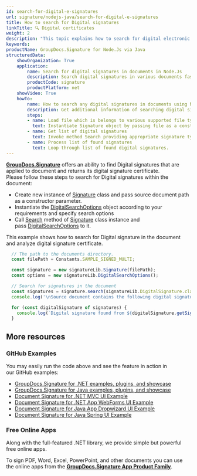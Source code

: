 ```yaml
---
id: search-for-digital-e-signatures
url: signature/nodejs-java/search-for-digital-e-signatures
title: How to search for Digital signatures
linkTitle: 🔍 Digital certificates
weight: 2
description: "This topic explains how to search for digital electronic signatures across the documents with GroupDocs.Signature API."
keywords: 
productName: GroupDocs.Signature for Node.Js via Java 
structuredData:
    showOrganization: True
    application:    
        name: Search for digital signatures in documents in Node.Js    
        description: Search digital signatures in various documents fast and easily with Node.Js language and GroupDocs.Signature for Node.Js via Java APIs
        productCode: signature
        productPlatform: net 
    showVideo: True
    howTo:
        name: How to search any digital signatures in documents using Node.Js 
        description: Get additional information of searching digital signatures in documents with Node.Js
        steps:
        - name: Load file which is belongs to various supported file types.
          text: Instantiate Signature object by passing file as a constructor parameter. You may provide either file path or file stream. 
        - name: Get list of digital signatures 
          text: Invoke method Search providing appropriate signature type.
        - name: Process list of found signatures
          text: Loop through list of found digital signatures.
---
```

[**GroupDocs.Signature**](https://products.groupdocs.com/signature/nodejs-java) offers an ability to find Digital signatures that are applied to document and returns its digital signature certificate.  
Please follow these steps to search for Digital signatures within the document:

* Create new instance of [Signature](https://reference.groupdocs.com/signature/nodejs-java/com.groupdocs.signature/signature) class and pass source document path as a constructor parameter.
* Instantiate the [DigitalSearchOptions](https://reference.groupdocs.com/signature/nodejs-java/com.groupdocs.signature.options/digitalsearchoptions) object according to your requirements and specify search options
* Call [Search](https://reference.groupdocs.com/signature/nodejs-java/com.groupdocs.signature/signature/search) method of [Signature](https://reference.groupdocs.com/signature/nodejs-java/com.groupdocs.signature/signature) class instance and pass [DigitalSearchOptions](https://reference.groupdocs.com/signature/nodejs-java/com.groupdocs.signature.options/digitalsearchoptions) to it.

This example shows how to search for Digital signature in the document and analyze digital signature certificate.

``` javascript
  // The path to the documents directory.
  const filePath = Constants.SAMPLE_SIGNED_MULTI; 

  const signature = new signatureLib.Signature(filePath);
  const options = new signatureLib.DigitalSearchOptions();

  // Search for signatures in the document
  const signatures = signature.search(signatureLib.DigitalSignature.class, options).toArray();
  console.log('\nSource document contains the following digital signatures.');

  for (const digitalSignature of signatures) {
    console.log(`Digital signature found from ${digitalSignature.getSignTime()} with validation flag ${digitalSignature.isValid()}. Certificate SN ${digitalSignature.getCertificate().getType()}`);
  }
```


## More resources

### GitHub Examples

You may easily run the code above and see the feature in action in our GitHub examples:

* [GroupDocs.Signature for .NET examples, plugins, and showcase](https://github.com/groupdocs-signature/GroupDocs.Signature-for-.NET)
* [GroupDocs.Signature for Java examples, plugins, and showcase](https://github.com/groupdocs-signature/GroupDocs.Signature-for-Java)
* [Document Signature for .NET MVC UI Example](https://github.com/groupdocs-signature/GroupDocs.Signature-for-.NET-MVC)
* [Document Signature for .NET App WebForms UI Example](https://github.com/groupdocs-signature/GroupDocs.Signature-for-.NET-WebForms)
* [Document Signature for Java App Dropwizard UI Example](https://github.com/groupdocs-signature/GroupDocs.Signature-for-Java-Dropwizard)
* [Document Signature for Java Spring UI Example](https://github.com/groupdocs-signature/GroupDocs.Signature-for-Java-Spring)

### Free Online Apps

Along with the full-featured .NET library, we provide simple but powerful free online apps.

To sign PDF, Word, Excel, PowerPoint, and other documents you can use the online apps from the **[GroupDocs.Signature App Product Family](https://products.groupdocs.app/signature/family)**.
